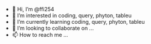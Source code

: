 - 👋 Hi, I’m @ffi254
- 👀 I’m interested in coding, query, phyton, tableu
- 🌱 I’m currently learning coding, query, phyton, tableu
- 💞️ I’m looking to collaborate on ...
- 📫 How to reach me ...

<!---
ffi254/ffi254 is a ✨ special ✨ repository because its `README.md` (this file) appears on your GitHub profile.
You can click the Preview link to take a look at your changes.
--->

